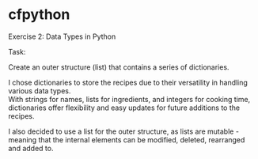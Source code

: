 # cfpython 

Exercise 2: Data Types in Python<br>

Task:<br>

Create an outer structure (list) that contains a series of <bold>dictionaries</bold>.<br>


I chose dictionaries to store the recipes due to their versatility in handling various data types.<br> 
With strings for names, lists for ingredients, and integers for cooking time, dictionaries offer flexibility and easy updates for future additions to the recipes.<brdec>

I also decided to use a list for the outer structure, as lists are mutable - meaning that the internal elements can be modified, deleted, rearranged and added to.  